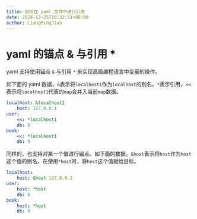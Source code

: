 ```yaml
---
title: 如何在 yaml 文件中进行引用
date: 2024-12-25T10:32:51+08:00
author: LiangMingJian
---
```


# yaml 的锚点 & 与引用 *

yaml 支持使用锚点 `&` 与引用 `*` 来实现高级编程语言中变量的操作。

如下面的 yaml 数据，`&`表示将`localhost1`作为`localhost`的别名，`*`表示引用，`<<`表示将`localhost1`代表的`map`合并入当前`map`数据。

```yaml
localhost: &localhost1
	host: 127.0.0.1
user:
	<<: *localhost1
	db: 8
book:
	<<: *localhost1
	db: 9
```

同样的，也支持对某一个值进行锚点。如下面的数据，`&host`表示将`host`作为`host`这个值的别名，在使用`*host`时，将`host`这个值赋给目标。

```yaml
localhost: 
	host: &host 127.0.0.1
user:
	host: *host
	db: 8	
book:
	host: *host
	db: 9
```
